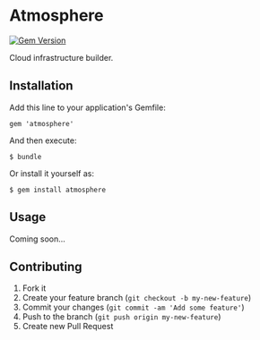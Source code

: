 # Atmosphere

[![Gem Version](https://badge.fury.io/rb/atmosphere.png)](http://badge.fury.io/rb/atmosphere)

Cloud infrastructure builder.

## Installation

Add this line to your application's Gemfile:

    gem 'atmosphere'

And then execute:

    $ bundle

Or install it yourself as:

    $ gem install atmosphere

## Usage

Coming soon...

## Contributing

1. Fork it
2. Create your feature branch (`git checkout -b my-new-feature`)
3. Commit your changes (`git commit -am 'Add some feature'`)
4. Push to the branch (`git push origin my-new-feature`)
5. Create new Pull Request
